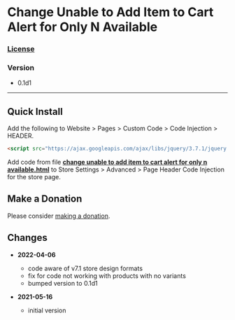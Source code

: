 # Change Unable to Add Item to Cart Alert for Only N Available

### [License][99]

### Version

  * 0.1d1

---

## Quick Install

Add the following to Website > Pages > Custom Code > Code Injection > HEADER.

```html
<script src="https://ajax.googleapis.com/ajax/libs/jquery/3.7.1/jquery.min.js"></script>
```

Add code from file
**[change unable to add item to cart alert for only n available.html](change%20unable%20to%20add%20item%20to%20cart%20alert%20for%20only%20n%20available.html#L1)**
to Store Settings > Advanced > Page Header Code Injection for the store page.

## Make a Donation

Please consider
[making a donation](https://github.com/tomsWebConsulting/twcsl#make-a-donation).

## Changes

* **2022-04-06**

  * code aware of v7.1 store design formats
  * fix for code not working with products with no variants
  * bumped version to 0.1d1
  
* **2021-05-16**

  * initial version

[99]: https://github.com/tomsWebConsulting/twcsl/blob/main/LICENSE.txt#L1
